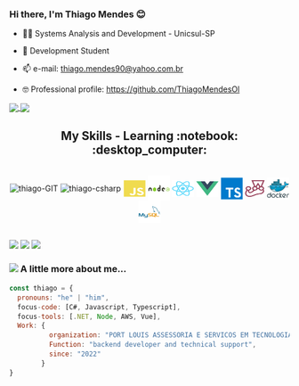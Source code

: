 ### Hi there, I'm Thiago Mendes 😊

- 👨‍💻 Systems Analysis and Development - Unicsul-SP
- 🌱 Development Student
- 📫 e-mail: thiago.mendes90@yahoo.com.br
- 🤓 Professional profile: https://github.com/ThiagoMendesOl
  
  <div>
 <a href="https://github.com/TMendesO/github-readme-stats">
  <img align="center" width=400 src="https://github-readme-stats.vercel.app/api?username=TMendesO&show_icons=true&theme=onedark" />
</a>
<a href="https://github.com/TMendesO/convoychat">
  <img align="center" src="https://github-readme-stats.vercel.app/api/top-langs/?username=TMendesO&layout=compact&langs_count=7&theme=dracula"/>
</a 
  </div>
  <h2 align="center">My Skills - Learning :notebook: :desktop_computer:</h2> 
 <div align="center" style="display: inline_block"><br>
    <img align="center" alt="thiago-GIT" height="35" width="45" src="https://img.icons8.com/color/48/000000/git.png">
   <img align="center" alt="thiago-csharp" height="40" width="45" src="https://img.icons8.com/color/96/c-sharp-logo.png">
  <img align="center" alt="thiago-Js" height="30" width="40" src="https://raw.githubusercontent.com/devicons/devicon/master/icons/javascript/javascript-plain.svg">
   <img align="center" alt="thiago-NODE" height="45" width="40" src="https://github.com/devicons/devicon/blob/master/icons/nodejs/nodejs-original-wordmark.svg" />
  <img align="center" alt="thiago-React" height="30" width="40" src="https://raw.githubusercontent.com/devicons/devicon/master/icons/react/react-original.svg">
   <img align="center" alt="thiago-Vue" height="30" width="40" src="https://raw.githubusercontent.com/github/explore/80688e429a7d4ef2fca1e82350fe8e3517d3494d/topics/vue/vue.png">  
  <img align="center" alt="thiago-TypeScript" height="40" width="40" src="https://github.com/devicons/devicon/blob/master/icons/typescript/typescript-original.svg" /> 
  <img align="center" alt="thiago-Jest" height="30" width="35" src="https://github.com/devicons/devicon/blob/master/icons/jest/jest-plain.svg" />  
  <img align="center" alt="thiago-Docker" height="40" width="40" src="https://github.com/devicons/devicon/blob/master/icons/docker/docker-original-wordmark.svg" />
  <img align="center" alt="thiago-SQL" height="40" width="40" src="https://github.com/devicons/devicon/blob/master/icons/mysql/mysql-original-wordmark.svg" />
  
  </div>
  
  ##
   <div align="left">       
    <a href="https://www.instagram.com/tmendesof/" target="_blank"><img src="https://img.shields.io/badge/-Instagram-%23E4405F?style=for-the-badge&logo=instagram&logoColor=white" target="_blank"></a>
  <a href = "mailto:thiago.mendes90@yahoo.com.br"><img src="https://img.shields.io/badge/-Gmail-%23333?style=for-the-badge&logo=gmail&logoColor=white" target="_blank"></a>
  <a href="https://www.linkedin.com/in/thiago-mendes-386216178/"><img src="https://img.shields.io/badge/-LinkedIn-%230077B5?style=for-the-badge&logo=linkedin&logoColor=white" target="_blank"></a> 
 
</div> 
  
 ### <img src="https://media.giphy.com/media/VgCDAzcKvsR6OM0uWg/giphy.gif" width="50"> A little more about me...  

```javascript
const thiago = {
  pronouns: "he" | "him",
  focus-code: [C#, Javascript, Typescript],
  focus-tools: [.NET, Node, AWS, Vue],
  Work: {
          organization: "PORT LOUIS ASSESSORIA E SERVICOS EM TECNOLOGIA DA INFORMACAO LTDA",
          Function: "backend developer and technical support",
          since: "2022"
        }
}
```
